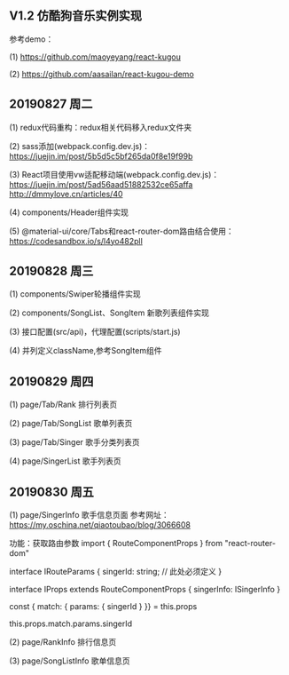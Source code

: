 ## V1.2 仿酷狗音乐实例实现
参考demo：

(1) https://github.com/maoyeyang/react-kugou

(2) https://github.com/aasailan/react-kugou-demo

## 20190827 周二
(1) redux代码重构：redux相关代码移入redux文件夹

(2) sass添加(webpack.config.dev.js)：
https://juejin.im/post/5b5d5c5bf265da0f8e19f99b

(3) React项目使用vw适配移动端(webpack.config.dev.js)：
https://juejin.im/post/5ad56aad51882532ce65affa<br>
http://dmmylove.cn/articles/40

(4) components/Header组件实现

(5) @material-ui/core/Tabs和react-router-dom路由结合使用：
https://codesandbox.io/s/l4yo482pll

## 20190828 周三
(1) components/Swiper轮播组件实现

(2) components/SongList、SongItem 新歌列表组件实现

(3) 接口配置(src/api)，代理配置(scripts/start.js)

(4) 并列定义className,参考SongItem组件

## 20190829 周四
(1) page/Tab/Rank 排行列表页

(2) page/Tab/SongList 歌单列表页

(3) page/Tab/Singer 歌手分类列表页

(4) page/SingerList 歌手列表页

## 20190830 周五
(1) page/SingerInfo 歌手信息页面
参考网址：https://my.oschina.net/qiaotoubao/blog/3066608

功能：获取路由参数
import { RouteComponentProps } from "react-router-dom"

interface IRouteParams {
  singerId: string; // 此处必须定义
}

interface IProps extends RouteComponentProps<IRouteParams> {
  singerInfo: ISingerInfo
}

const { match: { params: { singerId } }} = this.props

this.props.match.params.singerId

(2) page/RankInfo 排行信息页

(3) page/SongListInfo 歌单信息页
